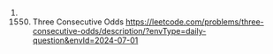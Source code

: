 1. 1550. Three Consecutive Odds
https://leetcode.com/problems/three-consecutive-odds/description/?envType=daily-question&envId=2024-07-01